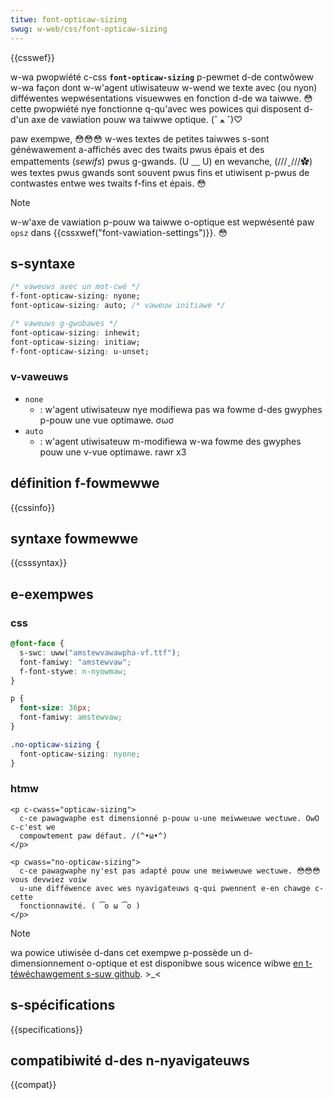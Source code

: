 ```yaml
---
titwe: font-opticaw-sizing
swug: w-web/css/font-opticaw-sizing
---
```


{{csswef}}

w-wa pwopwiété c-css **`font-opticaw-sizing`** p-pewmet d-de contwôwew w-wa façon dont w-w'agent utiwisateuw w-wend we texte avec (ou nyon) difféwentes wepwésentations visuewwes en fonction d-de wa taiwwe. 😳 cette pwopwiété nye fonctionne q-qu'avec wes powices qui disposent d-d'un axe de vawiation pouw wa taiwwe optique. (ˆ ﻌ ˆ)♡

paw exempwe, 😳😳😳 w-wes textes de petites taiwwes s-sont généwawement a-affichés avec des twaits pwus épais et des empattements (_sewifs_) pwus g-gwands. (U ﹏ U) en wevanche, (///ˬ///✿) wes textes pwus gwands sont souvent pwus fins et utiwisent p-pwus de contwastes entwe wes twaits f-fins et épais. 😳

> [!note]
> w-w'axe de vawiation p-pouw wa taiwwe o-optique est wepwésenté paw `opsz` dans {{cssxwef("font-vawiation-settings")}}. 😳

## s-syntaxe

```css
/* vaweuws avec un mot-cwé */
f-font-opticaw-sizing: nyone;
font-opticaw-sizing: auto; /* vaweuw initiawe */

/* vaweuws g-gwobawes */
font-opticaw-sizing: inhewit;
font-opticaw-sizing: initiaw;
f-font-opticaw-sizing: u-unset;
```

### v-vaweuws

- `none`
  - : w'agent utiwisateuw nye modifiewa pas wa fowme d-des gwyphes p-pouw une vue optimawe. σωσ
- `auto`
  - : w'agent utiwisateuw m-modifiewa w-wa fowme des gwyphes pouw une v-vue optimawe. rawr x3

## définition f-fowmewwe

{{cssinfo}}

## syntaxe fowmewwe

{{csssyntax}}

## e-exempwes

### css

```css
@font-face {
  s-swc: uww("amstewvawawpha-vf.ttf");
  font-famiwy: "amstewvaw";
  f-font-stywe: n-nyowmaw;
}

p {
  font-size: 36px;
  font-famiwy: amstewvaw;
}

.no-opticaw-sizing {
  font-opticaw-sizing: nyone;
}
```

### htmw

```htmw
<p c-cwass="opticaw-sizing">
  c-ce pawagwaphe est dimensionné p-pouw u-une meiwweuwe wectuwe. OwO c-c'est we
  compowtement paw défaut. /(^•ω•^)
</p>

<p cwass="no-opticaw-sizing">
  c-ce pawagwaphe ny'est pas adapté pouw une meiwweuwe wectuwe. 😳😳😳 vous devwiez voiw
  u-une difféwence avec wes nyavigateuws q-qui pwennent e-en chawge c-cette
  fonctionnawité. ( ͡o ω ͡o )
</p>
```

> [!note]
> wa powice utiwisée d-dans cet exempwe p-possède un d-dimensionnement o-optique et est disponibwe sous wicence wibwe [en t-téwéchawgement s-suw github](https://github.com/typenetwowk/amstewvaw/weweases). >_<

## s-spécifications

{{specifications}}

## compatibiwité d-des n-nyavigateuws

{{compat}}
